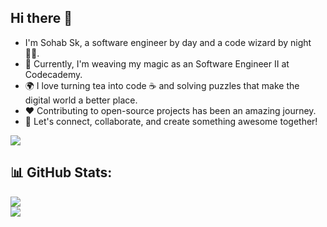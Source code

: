 ## Hi there 👋

- I'm Sohab Sk, a software engineer by day and a code wizard by night 🧙‍♂️. 
- 🔭 Currently, I'm weaving my magic as an Software Engineer II at Codecademy.
- 🌍 I love turning tea into code ☕ and solving puzzles that make the digital world a better place. 
- ❤️ Contributing to open-source projects has been an amazing journey. 
- 👯 Let's connect, collaborate, and create something awesome together!

[![](https://visitcount.itsvg.in/api?id=ITZSHOAIB&icon=0&color=6)](https://visitcount.itsvg.in)

## 📊 GitHub Stats:
![](https://github-readme-streak-stats.herokuapp.com/?user=ITZSHOAIB&theme=radical&hide_border=false)</br>
![](https://github-contributor-stats.vercel.app/api?username=ITZSHOAIB&limit=5&theme=radical&combine_all_yearly_contributions=true)

<!-- Proudly created with GPRM ( https://gprm.itsvg.in ) -->

<!--
**ITZSHOAIB/ITZSHOAIB** is a ✨ _special_ ✨ repository because its `README.md` (this file) appears on your GitHub profile.

Here are some ideas to get you started:

- 🔭 I’m currently working on ...
- 🌱 I’m currently learning ...
- 👯 I’m looking to collaborate on ...
- 🤔 I’m looking for help with ...
- 💬 Ask me about ...
- 📫 How to reach me: ...
- 😄 Pronouns: ...
- ⚡ Fun fact: ...
-->
